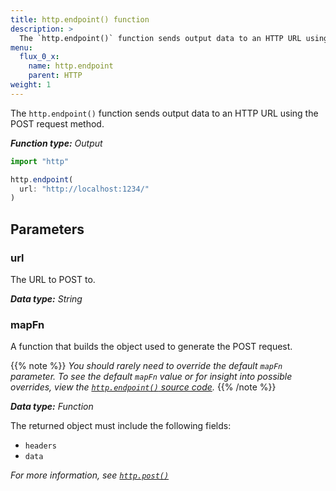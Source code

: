 ```yaml
---
title: http.endpoint() function
description: >
  The `http.endpoint()` function sends output data to an HTTP URL using the POST request method.
menu:
  flux_0_x:
    name: http.endpoint
    parent: HTTP
weight: 1
---
```


The `http.endpoint()` function sends output data to an HTTP URL using the POST request method.

_**Function type:** Output_

```js
import "http"

http.endpoint(
  url: "http://localhost:1234/"
)
```

## Parameters

### url
The URL to POST to.

_**Data type:** String_

### mapFn
A function that builds the object used to generate the POST request.

{{% note %}}
_You should rarely need to override the default `mapFn` parameter.
To see the default `mapFn` value or for insight into possible overrides, view the
[`http.endpoint()` source code](https://github.com/influxdata/flux/blob/master/stdlib/http/http.flux)._
{{% /note %}}

_**Data type:** Function_

The returned object must include the following fields:

- `headers`
- `data`

_For more information, see [`http.post()`](/flux/v0.x/stdlib/http/post/)_
